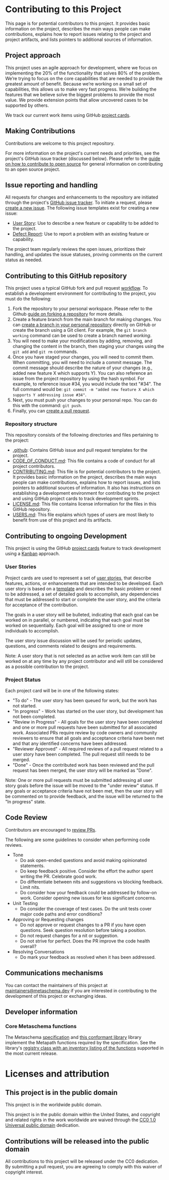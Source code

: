 # Contributing to this Project

This page is for potential contributors to this project. It provides basic information on the project, describes the main ways people can make contributions, explains how to report issues relating to the project and project artifacts, and lists pointers to additional sources of information.

## Project approach

This project uses an agile approach for development, where we focus on implementing the 20% of the functionality that solves 80% of the problem. We’re trying to focus on the core capabilities that are needed to provide the greatest amount of benefit. Because we’re working on a small set of capabilities, this allows us to make very fast progress. We’re building the features that we believe solve the biggest problems to provide the most value. We provide extension points that allow uncovered cases to be supported by others.

We track our current work items using GitHub [project cards](../../projects).

## Making Contributions

Contributions are welcome to this project repository.

For more information on the project's current needs and priorities, see the project's GitHub issue tracker (discussed below). Please refer to the [guide on how to contribute to open source](https://opensource.guide/how-to-contribute/) for general information on contributing to an open source project.

## Issue reporting and handling

All requests for changes and enhancements to the repository are initiated through the project's [GitHub issue tracker](../../issues). To initiate a request, please [create a new issue](https://help.github.com/articles/creating-an-issue/). The following issue templates exist for creating a new issue:
* [User Story](../../issues/new?assignees=&labels=User+Story%2Cenhancement&projects=&template=1-feature_request.yml): Use to describe a new feature or capability to be added to the project.
* [Defect Report](../../issues/new?assignees=&labels=bug&projects=&template=2-bug_report.yml): Use to report a problem with an existing feature or capability.

The project team regularly reviews the open issues, prioritizes their handling, and updates the issue statuses, proving comments on the current status as needed.

## Contributing to this GitHub repository

This project uses a typical GitHub fork and pull request [workflow](https://guides.github.com/introduction/flow/). To establish a development environment for contributing to the project, you must do the following:

1. Fork the repository to your personal workspace. Please refer to the Github [guide on forking a repository](https://help.github.com/articles/fork-a-repo/) for more details.
1. Create a feature branch from the main branch for making changes. You can [create a branch in your personal repository](https://help.github.com/articles/creating-and-deleting-branches-within-your-repository/) directly on GitHub or create the branch using a Git client. For example, the ```git branch working``` command can be used to create a branch named *working*.
1. You will need to make your modifications by adding, removing, and changing the content in the branch, then staging your changes using the ```git add``` and ```git rm``` commands.
1. Once you have staged your changes, you will need to commit them. When committing, you will need to include a commit message. The commit message should describe the nature of your changes (e.g., added new feature X which supports Y). You can also reference an issue from the project repository by using the hash symbol. For example, to reference issue #34, you would include the text "#34". The full command would be: ```git commit -m "added new feature X which supports Y addressing issue #34"```.
1. Next, you must push your changes to your personal repo. You can do this with the command: ```git push```.
1. Finally, you can [create a pull request](https://help.github.com/articles/creating-a-pull-request-from-a-fork/).

### Repository structure

This repository consists of the following directories and files pertaining to the project:

- [.github](.github): Contains GitHub issue and pull request templates for the project.
- [CODE_OF_CONDUCT.md](CODE_OF_CONDUCT.md): This file contains a code of conduct for all project contributors.
- [CONTRIBUTING.md](CONTRIBUTING.md): This file is for potential contributors to the project. It provides basic information on the project, describes the main ways people can make contributions, explains how to report issues, and lists pointers to additional sources of information. It also has instructions on establishing a development environment for contributing to the project and using GitHub project cards to track development sprints.
- [LICENSE.md](LICENSE.md): This file contains license information for the files in this GitHub repository.
- [USERS.md](USERS.md): This file explains which types of users are most likely to benefit from use of this project and its artifacts.

## Contributing to ongoing Development

This project is using the GitHub [project cards](../../projects) feature to track development using a [Kanban](https://en.wikipedia.org/wiki/Kanban_\(development\)) approach.

### User Stories

Project cards are used to represent a set of [user stories](../../issues?q=is%3Aopen+is%3Aissue+label%3A%22User+Story%22), that describe features, actions, or enhancements that are intended to be developed. Each user story is based on a [template](../../issues/new?template=feature_request.md&labels=enhancement%2C+User+Story) and describes the basic problem or need to be addressed, a set of detailed goals to accomplish, any dependencies that must be addressed to start or complete the user story, and the criteria for acceptance of the contribution.

The goals in a user story will be bulleted, indicating that each goal can be worked on in parallel, or numbered, indicating that each goal must be worked on sequentially. Each goal will be assigned to one or more individuals to accomplish.

The user story issue discussion will be used for periodic updates, questions, and comments related to designs and requirements.

Note: A user story that is not selected as an active work item can still be worked on at any time by any project contributor and will still be considered as a possible contribution to the project.

### Project Status

Each project card will be in one of the following states:

- "To do" - The user story has been queued for work, but the work has not started.
- "In progress" - Work has started on the user story, but development has not been completed.
- "Review in Progress" - All goals for the user story have been completed and one or more pull requests have been submitted for all associated work. Associated PRs require review by code owners and community reviewers to ensure that all goals and acceptance criteria have been met and that any identified concerns have been addressed.
- "Reviewer Approved" - All required reviews of a pull request related to a user story have been completed. The pull request still needs to be merged.
- "Done" - Once the contributed work has been reviewed and the pull request has been merged, the user story will be marked as "Done".

Note: One or more pull requests must be submitted addressing all user story goals before the issue will be moved to the "under review" status. If any goals or acceptance criteria have not been met, then the user story will be commented on to provide feedback, and the issue will be returned to the "In progress" state.

## Code Review

Contributors are encouraged to [review PRs](https://docs.github.com/en/pull-requests/collaborating-with-pull-requests/reviewing-changes-in-pull-requests/about-pull-request-reviews).

The following are some guidelines to consider when performing code reviews.

- Tone
   - Do ask open-ended questions and avoid making opinionated statements.
   - Do keep feedback positive. Consider the effort the author spent writing the PR. Celebrate good work.
   - Do differentiate between nits and suggestions vs blocking feedback. Limit nits.
   - Do consider how your feedback could be addressed by follow-on work. Consider opening new issues for less significant concerns.
- Unit Testing
   - Do consider the coverage of test cases. Do the unit tests cover major code paths and error conditions?
- Approving or Requesting changes
   - Do not approve or request changes to a PR if you have open questions. Seek question resolution before taking a position.
   - Do not request changes for a nit or suggestion.
   - Do not strive for perfect. Does the PR improve the code health overall?
- Resolving Conversations
   - Do mark your feedback as resolved when it has been addressed.

## Communications mechanisms

You can contact the maintainers of this project at [maintainers@metaschema.dev](mailto:maintainers@metaschema.dev) if you are interested in contributing to the development of this project or exchanging ideas.

## Developer information

### Core Metaschema functions

The Metaschema [specification](https://pages.nist.gov/metaschema/specification/syntax/metapath/) and [this conformant library](https://github.com/metaschema-framework/metaschema-java) library implement the Metapath functions required by the specification. See the library's [registry class with an inventory listing of the functions](https://github.com/metaschema-framework/metaschema-java/blob/main/core/src/main/java/gov/nist/secauto/metaschema/core/metapath/function/library/DefaultFunctionLibrary.java) supported in the most current release.

# Licenses and attribution

## This project is in the public domain

This project is in the worldwide public domain.

This project is in the public domain within the United States, and copyright and related rights in the work worldwide are waived through the [CC0 1.0 Universal public domain](https://creativecommons.org/publicdomain/zero/1.0/) dedication.

## Contributions will be released into the public domain

All contributions to this project will be released under the CC0 dedication. By submitting a pull request, you are agreeing to comply with this waiver of copyright interest.
